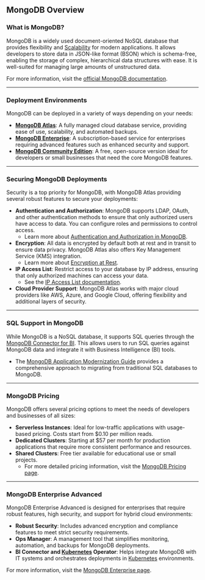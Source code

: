 ## MongoDB Overview

### **What is MongoDB?**

MongoDB is a widely used document-oriented NoSQL database that provides flexibility and [Scalability](../../Containerization_and_Deployment/Scalability.md) for modern applications. It allows developers to store data in JSON-like format (BSON) which is schema-free, enabling the storage of complex, hierarchical data structures with ease. It is well-suited for managing large amounts of unstructured data.

For more information, visit the [official MongoDB documentation](https://www.mongodb.com/docs/manual/#what-is-mongodb).

---

### **Deployment Environments**

MongoDB can be deployed in a variety of ways depending on your needs:

- **[MongoDB Atlas](https://www.mongodb.com/docs/atlas?tck=docs_server)**: A fully managed cloud database service, providing ease of use, scalability, and automated backups.
- **[MongoDB Enterprise](https://www.mongodb.com/docs/manual/administration/install-enterprise/#std-label-install-mdb-enterprise)**: A subscription-based service for enterprises requiring advanced features such as enhanced security and support.
- **[MongoDB Community Edition](https://www.mongodb.com/docs/manual/administration/install-community/#std-label-install-mdb-community-edition)**: A free, open-source version ideal for developers or small businesses that need the core MongoDB features.

---

### **Securing MongoDB Deployments**

Security is a top priority for MongoDB, with MongoDB Atlas providing several robust features to secure your deployments:

- **Authentication and Authorization**: MongoDB supports LDAP, OAuth, and other authentication methods to ensure that only authorized users have access to data. You can configure roles and permissions to control access.
    - Learn more about [Authentication and Authorization in MongoDB](https://www.mongodb.com/docs/atlas/security/config-db-auth/).
- **Encryption**: All data is encrypted by default both at rest and in transit to ensure data privacy. MongoDB Atlas also offers Key Management Service (KMS) integration.
    - Learn more about [Encryption at Rest](https://www.mongodb.com/docs/atlas/security-kms-encryption/).
- **IP Access List**: Restrict access to your database by IP address, ensuring that only authorized machines can access your data.
    - See the [IP Access List documentation](https://www.mongodb.com/docs/atlas/security/ip-access-list/).
- **Cloud Provider Support**: MongoDB Atlas works with major cloud providers like AWS, Azure, and Google Cloud, offering flexibility and additional layers of security.

---

### **SQL Support in MongoDB**

While MongoDB is a NoSQL database, it supports SQL queries through the [MongoDB Connector for BI](https://www.mongodb.com/products/bi-connector). This allows users to run SQL queries against MongoDB data and integrate it with Business Intelligence (BI) tools.

- The [MongoDB Application Modernization Guide](https://www.mongodb.com/modernize?tck=docs_server) provides a comprehensive approach to migrating from traditional SQL databases to MongoDB.

---

### **MongoDB Pricing**

MongoDB offers several pricing options to meet the needs of developers and businesses of all sizes:

- **Serverless Instances**: Ideal for low-traffic applications with usage-based pricing. Costs start from $0.10 per million reads.
- **Dedicated Clusters**: Starting at $57 per month for production applications that require more consistent performance and resources.
- **Shared Clusters**: Free tier available for educational use or small projects.
    - For more detailed pricing information, visit the [MongoDB Pricing page](https://www.mongodb.com/pricing#mdb-modal-dedicated).

---

### **MongoDB Enterprise Advanced**

MongoDB Enterprise Advanced is designed for enterprises that require robust features, high security, and support for hybrid cloud environments:

- **Robust Security**: Includes advanced encryption and compliance features to meet strict security requirements.
- **Ops Manager**: A management tool that simplifies monitoring, automation, and backups for MongoDB deployments.
- **BI Connector and [Kubernetes](Data_science_lab/dsl_chatbot_devops/docs/Containerization_and_Deployment/Docker_and_Kubernetes.md) Operator**: Helps integrate MongoDB with IT systems and orchestrates deployments in [Kubernetes](Data_science_lab/dsl_chatbot_devops/docs/Containerization_and_Deployment/Docker_and_Kubernetes.md) environments.

For more information, visit the [MongoDB Enterprise page](https://www.mongodb.com/try/download/enterprise).